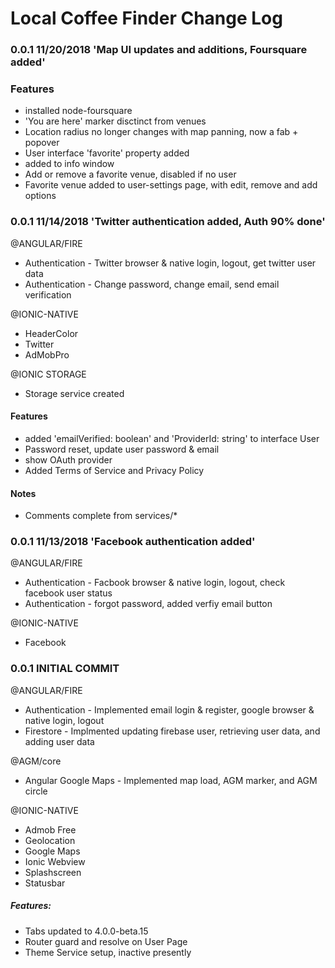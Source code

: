# Local Coffee Finder Change Log



### 0.0.1 11/20/2018 'Map UI updates and additions, Foursquare added'

### Features
- installed node-foursquare
- 'You are here' marker disctinct from venues
- Location radius no longer changes with map panning, now a fab + popover
- User interface 'favorite<Venue>' property added
- <tab-bar> added to info window
- Add or remove a favorite venue, disabled if no user
- Favorite venue added to user-settings page, with edit, remove and add options



### 0.0.1 11/14/2018 'Twitter authentication added, Auth 90% done'

@ANGULAR/FIRE
- Authentication - Twitter browser & native login, logout, get twitter user data
- Authentication - Change password, change email, send email verification

@IONIC-NATIVE
- HeaderColor
- Twitter
- AdMobPro

@IONIC STORAGE
- Storage service created

#### Features
- added 'emailVerified: boolean' and 'ProviderId: string' to interface User
- Password reset, update user password & email
- show OAuth provider
- Added Terms of Service and Privacy Policy

#### Notes
- Comments complete from services/*



### 0.0.1 11/13/2018 'Facebook authentication added'

@ANGULAR/FIRE
- Authentication - Facbook browser & native login, logout, check facebook user status
- Authentication - forgot password, added verfiy email button

@IONIC-NATIVE
- Facebook



### 0.0.1 INITIAL COMMIT

@ANGULAR/FIRE
- Authentication - Implemented email login & register, google browser & native login, logout
- Firestore - Implmented updating firebase user, retrieving user data, and adding user data

@AGM/core
- Angular Google Maps - Implemented map load, AGM marker, and AGM circle
 
@IONIC-NATIVE
- Admob Free
- Geolocation
- Google Maps
- Ionic Webview
- Splashscreen
- Statusbar

##### Features:
- Tabs updated to 4.0.0-beta.15
- Router guard and resolve on User Page
- Theme Service setup, inactive presently